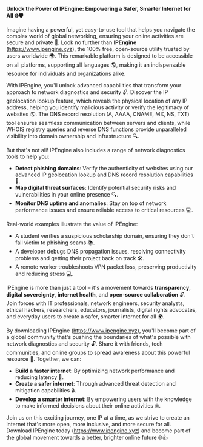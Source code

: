 **Unlock the Power of IPEngine: Empowering a Safer, Smarter Internet for All 🌐🛡️**

Imagine having a powerful, yet easy-to-use tool that helps you navigate the complex world of global networking, ensuring your online activities are secure and private 📡. Look no further than **IPEngine** (https://www.ipengine.xyz), the 100% free, open-source utility trusted by users worldwide 🌍. This remarkable platform is designed to be accessible on all platforms, supporting all languages 🌎, making it an indispensable resource for individuals and organizations alike.

With IPEngine, you'll unlock advanced capabilities that transform your approach to network diagnostics and security 🔓. Discover the IP geolocation lookup feature, which reveals the physical location of any IP address, helping you identify malicious activity or verify the legitimacy of websites 🌎. The DNS record resolution (A, AAAA, CNAME, MX, NS, TXT) tool ensures seamless communication between servers and clients, while WHOIS registry queries and reverse DNS functions provide unparalleled visibility into domain ownership and infrastructure 🔍.

But that's not all! IPEngine also includes a range of network diagnostics tools to help you:

*   **Detect phishing domains**: Verify the authenticity of websites using our advanced IP geolocation lookup and DNS record resolution capabilities 🚨.
*   **Map digital threat surfaces**: Identify potential security risks and vulnerabilities in your online presence 🔍.
*   **Monitor DNS uptime and anomalies**: Stay on top of network performance issues and ensure reliable access to critical resources 💻.

Real-world examples illustrate the value of IPEngine:

*   A student verifies a suspicious scholarship domain, ensuring they don't fall victim to phishing scams 📚.
*   A developer debugs DNS propagation issues, resolving connectivity problems and getting their project back on track 🛠️.
*   A remote worker troubleshoots VPN packet loss, preserving productivity and reducing stress 💻.

IPEngine is more than just a tool – it's a movement towards **transparency**, **digital sovereignty**, **internet health**, and **open-source collaboration** 🔓. Join forces with IT professionals, network engineers, security analysts, ethical hackers, researchers, educators, journalists, digital rights advocates, and everyday users to create a safer, smarter internet for all 🌍.

By downloading IPEngine (https://www.ipengine.xyz), you'll become part of a global community that's pushing the boundaries of what's possible with network diagnostics and security 🔓. Share it with friends, tech communities, and online groups to spread awareness about this powerful resource 🤝. Together, we can:

*   **Build a faster internet**: By optimizing network performance and reducing latency 💨.
*   **Create a safer internet**: Through advanced threat detection and mitigation capabilities 🔒.
*   **Develop a smarter internet**: By empowering users with the knowledge to make informed decisions about their online activities 🤓.

Join us on this exciting journey, one IP at a time, as we strive to create an internet that's more open, more inclusive, and more secure for all. Download IPEngine today (https://www.ipengine.xyz) and become part of the global movement towards a better, brighter online future 🌐👍